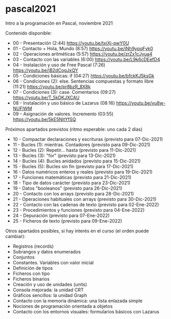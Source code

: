 # pascal2021

Intro a la programación en Pascal, noviembre 2021

Contenido disponible:

 - 00 - Presentación (2:44) https://youtu.be/txiXj-pwY0U
 - 01 - Contacto + Hola, Mundo (8:57) https://youtu.be/iNh9ypqFyk0
 - 02 - Operaciones aritméticas (5:57) https://youtu.be/zrZx1cJyua4
 - 03 - Contacto con las variables (6:00) https://youtu.be/L9k6cDEefD4
 - 04 - Instalación y uso de Free Pascal (7:26) https://youtu.be/jB2dCogJxQY
 - 05 - Condiciones básicas: if (04:27) https://youtu.be/bfckKJ5ksGk
 - 06 - Condiciones (2): else. Sentencias compuestas y formato libre (11:21) https://youtu.be/pr8bzR_8X8k
 - 07 - Condiciones (3): case. Comentarios (09:27) https://youtu.be/T_5kDKJXCAU
 - 08 - Instalación y uso básico de Lazarus (08:16) https://youtu.be/vu8w-NUFlWM
 - 09 - Asignación de valores. Incremento (03:55) https://youtu.be/5kE5NitYfSQ

Próximos apartados previstos (ritmo esperable: uno cada 2 días)

 - 10 - Compactar declaraciones y escrituras (previsto para 07-Dic-2021)
 - 11 - Bucles (1): mientras. Contadores (previsto para 09-Dic-2021)
 - 12 - Bucles (2): Repetir... hasta (previsto para 11-Dic-2021)
 - 13 - Bucles (3): "for"  (previsto para 13-Dic-2021)
 - 14 - Bucles (4): Bucles anidados  (previsto para 15-Dic-2021)
 - 15 - Bucles (5): Bucles sin fin  (previsto para 17-Dic-2021)
 - 16 - Datos numéricos enteros y reales  (previsto para 19-Dic-2021)
 - 17 - Funciones matemáticas  (previsto para 21-Dic-2021)
 - 18 - Tipo de datos carácter  (previsto para 23-Dic-2021)
 - 19 - Datos "booleanos"  (previsto para 26-Dic-2021)
 - 20 - Contacto con los arrays  (previsto para 28-Dic-2021)
 - 21 - Operaciones habituales con arrays  (previsto para 30-Dic-2021)
 - 22 - Contacto con las cadenas de texto  (previsto para 02-Ene-2022)
 - 23 - Procedimientos y funciones (previsto para 04-Ene-2022)
 - 24 - Depuración (previsto para 07-Ene-2022)
 - 25 - Ficheros de texto (previsto para 09-Ene-2022)

Otros apartados posibles, si hay interés en el curso (el orden puede cambiar):

* Registros (records)
* Subrangos y datos enumerados
* Conjuntos
* Constantes. Variables con valor inicial
* Definición de tipos
* Ficheros con tipo
* Ficheros binarios
* Creación y uso de unidades (units)
* Consola mejorada: la unidad CRT
* Gráficos sencillos: la unidad Graph
* Contacto con la memoria dinámica: una lista enlazada simple
* Nociones de programación orientada a objetos
* Contacto con los entornos visuales: formularios básicos con Lazarus
